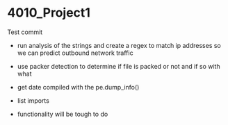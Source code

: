 # 4010_Project1

Test commit

- run analysis of the strings and create a regex to match ip addresses 
 so we can predict outbound network traffic

- use packer detection to determine if file is packed or not and if so with what
- get date compiled with the pe.dump_info()
- list imports
- functionality will be tough to do 
